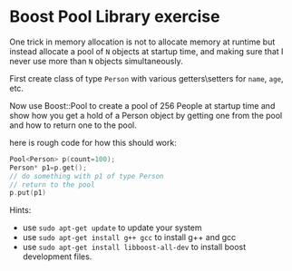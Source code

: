 # Boost Pool Library exercise

One trick in memory allocation is not to allocate memory at runtime but instead
allocate a pool of `N` objects at startup time, and making sure that I never use
more than `N` objects simultaneously.

First create class of type `Person` with various getters\setters for `name`, `age`, etc.

Now use Boost::Pool to create a pool of 256 People at startup time and show how you get
a hold of a Person object by getting one from the pool and how to return one to the pool.

here is rough code for how this should work:
```C++
Pool<Person> p(count=100);
Person* p1=p.get();
// do something with p1 of type Person
// return to the pool
p.put(p1)
```

Hints:
* use `sudo apt-get update` to update your system
* use `sudo apt-get install g++ gcc` to install g++ and gcc
* use `sudo apt-get install libboost-all-dev` to install boost development files.
